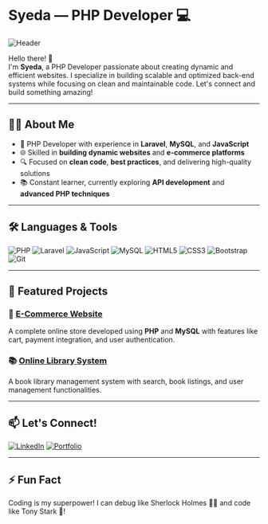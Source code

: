 # Syeda — PHP Developer 💻

![Header](https://images.pexels.com/photos/28037399/pexels-photo-28037399/free-photo-of-view-of-milky-way-galaxy-on-starry-night-sky.jpeg?auto=compress&cs=tinysrgb&w=1260&h=750&dpr=2)

Hello there! 👋  
I'm **Syeda**, a PHP Developer passionate about creating dynamic and efficient websites. I specialize in building scalable and optimized back-end systems while focusing on clean and maintainable code. Let's connect and build something amazing!

---

## 👩‍💻 About Me
- 💼 PHP Developer with experience in **Laravel**, **MySQL**, and **JavaScript**
- 🌐 Skilled in **building dynamic websites** and **e-commerce platforms**
- 🔍 Focused on **clean code**, **best practices**, and delivering high-quality solutions
- 📚 Constant learner, currently exploring **API development** and **advanced PHP techniques**

---

## 🛠️ Languages & Tools

![PHP](https://img.shields.io/badge/PHP-777BB4?style=for-the-badge&logo=php&logoColor=white)
![Laravel](https://img.shields.io/badge/Laravel-FF2D20?style=for-the-badge&logo=laravel&logoColor=white)
![JavaScript](https://img.shields.io/badge/JavaScript-F7DF1E?style=for-the-badge&logo=javascript&logoColor=black)
![MySQL](https://img.shields.io/badge/MySQL-4479A1?style=for-the-badge&logo=mysql&logoColor=white)
![HTML5](https://img.shields.io/badge/HTML5-E34F26?style=for-the-badge&logo=html5&logoColor=white)
![CSS3](https://img.shields.io/badge/CSS3-1572B6?style=for-the-badge&logo=css3&logoColor=white)
![Bootstrap](https://img.shields.io/badge/Bootstrap-563D7C?style=for-the-badge&logo=bootstrap&logoColor=white)
![Git](https://img.shields.io/badge/Git-F05032?style=for-the-badge&logo=git&logoColor=white)

---

## 🌟 Featured Projects

### 🛒 [E-Commerce Website](https://your-ecommerce-link.com)
A complete online store developed using **PHP** and **MySQL** with features like cart, payment integration, and user authentication.

### 📚 [Online Library System](https://your-library-system-link.com)
A book library management system with search, book listings, and user management functionalities.

---

## 📫 Let's Connect!

[![LinkedIn](https://img.shields.io/badge/LinkedIn-0A66C2?style=for-the-badge&logo=linkedin&logoColor=white)](https://www.linkedin.com/in/yourprofile)
[![Portfolio](https://img.shields.io/badge/Portfolio-000000?style=for-the-badge&logo=portfolio&logoColor=white)](https://yourportfolio.com)

---

## ⚡ Fun Fact
Coding is my superpower! I can debug like Sherlock Holmes 🕵️‍♀️ and code like Tony Stark 🤖!
